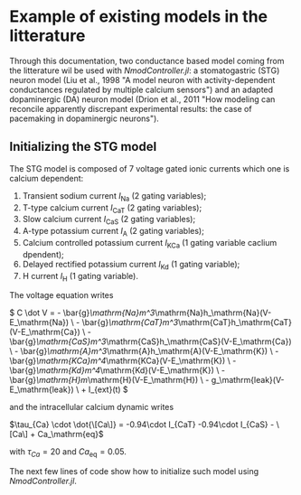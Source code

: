 # Example of existing models in the litterature

Through this documentation, two conductance based model coming from the litterature wil be used with *NmodController.jl*: a stomatogastric (STG) neuron model (Liu et al., 1998 "A model neuron with activity-dependent conductances regulated by multiple calcium sensors") and an adapted dopaminergic (DA) neuron model (Drion et al., 2011 "How modeling can reconcile apparently discrepant experimental results: the case of pacemaking in dopaminergic neurons").

## Initializing the STG model
The STG model is composed of 7 voltage gated ionic currents which one is calcium dependent:
1. Transient sodium current $I_\mathrm{Na}$ (2 gating variables);
2. T-type calcium current $I_\mathrm{CaT}$ (2 gating variables);
3. Slow calcium current $I_\mathrm{CaS}$ (2 gating variables);
4. A-type potassium current $I_\mathrm{A}$ (2 gating variables);
5. Calcium controlled potassium current $I_\mathrm{KCa}$ (1 gating variable caclium dpendent);
6. Delayed rectified potassium current $I_\mathrm{Kd}$ (1 gating variable);
7. H current $I_\mathrm{H}$ (1 gating variable).

The voltage equation writes

$
C \dot V = - \bar{g}_\mathrm{Na}m^3_\mathrm{Na}h_\mathrm{Na}(V-E_\mathrm{Na}) \\ 
           - \bar{g}_\mathrm{CaT}m^3_\mathrm{CaT}h_\mathrm{CaT}(V-E_\mathrm{Ca}) \\ 
           - \bar{g}_\mathrm{CaS}m^3_\mathrm{CaS}h_\mathrm{CaS}(V-E_\mathrm{Ca}) \\ 
           - \bar{g}_\mathrm{A}m^3_\mathrm{A}h_\mathrm{A}(V-E_\mathrm{K}) \\ 
           - \bar{g}_\mathrm{KCa}m^4_\mathrm{KCa}(V-E_\mathrm{K}) \\ 
           - \bar{g}_\mathrm{Kd}m^4_\mathrm{Kd}(V-E_\mathrm{K}) \\ 
           - \bar{g}_\mathrm{H}m_\mathrm{H}(V-E_\mathrm{H}) \\ 
           - g_\mathrm{leak}(V-E_\mathrm{leak}) \\
           + I_{ext}(t)
$

and the intracellular calcium dynamic writes

$\tau_{Ca} \cdot \dot{\[Ca\]} = -0.94\cdot  I_{CaT} -0.94\cdot  I_{CaS} - \[Ca\] + Ca_\mathrm{eq}$

with $\tau_{Ca} = 20$ and $Ca_\mathrm{eq} = 0.05$.

The next few lines of code show how to initialize such model using *NmodController.jl*.